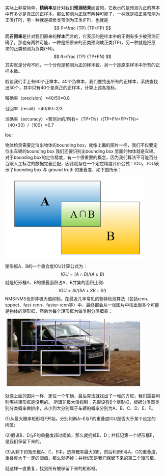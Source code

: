实际上非常简单，**精确率**是针对我们**预测结果**而言的，它表示的是预测为正的样本中有多少是真正的正样本。那么预测为正就有两种可能了，一种就是把正类预测为正类(TP)，另一种就是把负类预测为正类(FP)，也就是
$$
P=\frac {TP} {TP+FP}
$$
而**召回率**是针对我们原来的**样本**而言的，它表示的是样本中的正例有多少被预测正确了。那也有两种可能，一种是把原来的正类预测成正类(TP)，另一种就是把原来的正类预测为负类(FN)。
$$
R=\frac {TP} {TP+FN}
$$
其实就是分母不同，一个分母是预测为正的样本数，另一个是原来样本中所有的正样本数。

假设我们手上有60个正样本，40个负样本，我们要找出所有的正样本，系统查找出50个，其中只有40个是真正的正样本，计算上述各指标。



精确率（precision）=40/50=0.8

召回率（recall）=40/60=2/3

准确率（accuracy）=预测对的/所有=（TP+TN）/(TP+FN+FP+TN)=（40+30）/（100）=0.7

Iou:

物体检测需要定位出物体的bounding box，就像上面的图片一样，我们不仅要定位出车辆的bounding box 我们还要识别出bounding box 里面的物体就是车辆。对于bounding box的定位精度，有一个很重要的概念，因为我们算法不可能百分百跟人工标注的数据完全匹配，因此就存在一个定位精度评价公式：IOU。 
IOU表示了bounding box 与 ground truth 的重叠度，如下图所示：

![image](https://github.com/ZZYuting/car-detection-using-retinanet/blob/master/images/1.png)

矩形框A、B的一个重合度IOU计算公式为：
$$
IOU=(A∩B)/(A∪B)
$$
就是矩形框A、B的重叠面积占A、B并集的面积比例:
$$
IOU=SI/(SA+SB-SI)
$$
NMS:NMS也即非极大值抑制。在最近几年常见的物体检测算法（包括rcnn、sppnet、fast-rcnn、faster-rcnn等）中，最终都会从一张图片中找出很多个可能是物体的矩形框，然后为每个矩形框为做类别分类概率：

![image](https://github.com/ZZYuting/car-detection-using-retinanet/blob/master/images/2.png)

就像上面的图片一样，定位一个车辆，最后算法就找出了一堆的方框，我们需要判别哪些矩形框是没用的。 
所谓非极大值抑制：先假设有6个矩形框，根据分类器类别分类概率做排序，从小到大分别属于车辆的概率分别为A、B、C、D、E、F。

(1)从最大概率矩形框F开始，分别判断A~E与F的重叠度IOU是否大于某个设定的阈值;

(2)假设B、D与F的重叠度超过阈值，那么就扔掉B、D；并标记第一个矩形框F，是我们保留下来的。

(3)从剩下的矩形框A、C、E中，选择概率最大的E，然后判断E与A、C的重叠度，重叠度大于一定的阈值，那么就扔掉；并标记E是我们保留下来的第二个矩形框。

就这样一直重复，找到所有被保留下来的矩形框。
